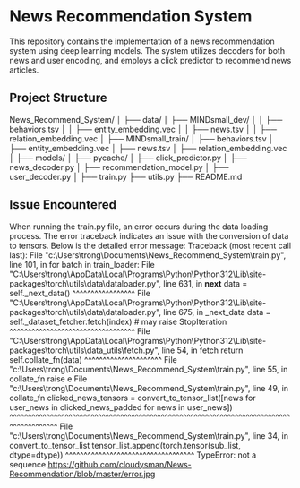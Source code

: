 # News Recommendation System

This repository contains the implementation of a news recommendation system using deep learning models. The system utilizes decoders for both news and user encoding, and employs a click predictor to recommend news articles.

## Project Structure
News_Recommend_System/ │ ├── data/ │ ├── MINDsmall_dev/ │ │ ├── behaviors.tsv │ │ ├── entity_embedding.vec │ │ ├── news.tsv │ │ ├── relation_embedding.vec │ ├── MINDsmall_train/ │ ├── behaviors.tsv │ ├── entity_embedding.vec │ ├── news.tsv │ ├── relation_embedding.vec │ ├── models/ │ ├── pycache/ │ ├── click_predictor.py │ ├── news_decoder.py │ ├── recommendation_model.py │ ├── user_decoder.py │ ├── train.py ├── utils.py ├── README.md
## Issue Encountered
When running the train.py file, an error occurs during the data loading process. The error traceback indicates an issue with the conversion of data to tensors. Below is the detailed error message:
Traceback (most recent call last):
  File "c:\Users\trong\Documents\News_Recommend_System\train.py", line 101, in <module>
    for batch in train_loader:
  File "C:\Users\trong\AppData\Local\Programs\Python\Python312\Lib\site-packages\torch\utils\data\dataloader.py", line 631, in __next__
    data = self._next_data()
           ^^^^^^^^^^^^^^^^^
  File "C:\Users\trong\AppData\Local\Programs\Python\Python312\Lib\site-packages\torch\utils\data\dataloader.py", line 675, in _next_data
    data = self._dataset_fetcher.fetch(index)  # may raise StopIteration
           ^^^^^^^^^^^^^^^^^^^^^^^^^^^^^^^^^^
  File "C:\Users\trong\AppData\Local\Programs\Python\Python312\Lib\site-packages\torch\utils\data\_utils\fetch.py", line 54, in fetch
    return self.collate_fn(data)
           ^^^^^^^^^^^^^^^^^^^^^
  File "c:\Users\trong\Documents\News_Recommend_System\train.py", line 55, in collate_fn
    raise e
  File "c:\Users\trong\Documents\News_Recommend_System\train.py", line 49, in collate_fn
    clicked_news_tensors = convert_to_tensor_list([news for user_news in clicked_news_padded for news in user_news])
                           ^^^^^^^^^^^^^^^^^^^^^^^^^^^^^^^^^^^^^^^^^^^^^^^^^^^^^^^^^^^^^^^^^^^^^^^^^^^^^^^^^^^^^^^^^
  File "c:\Users\trong\Documents\News_Recommend_System\train.py", line 34, in convert_to_tensor_list
    tensor_list.append(torch.tensor(sub_list, dtype=dtype))
                       ^^^^^^^^^^^^^^^^^^^^^^^^^^^^^^^^^^^
TypeError: not a sequence
https://github.com/cloudysman/News-Recommendation/blob/master/error.jpg
